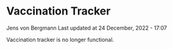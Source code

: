 Vaccination Tracker
================
Jens von Bergmann
Last updated at 24 December, 2022 - 17:07

Vaccination tracker is no longer functional.
